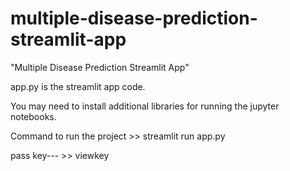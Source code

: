 # multiple-disease-prediction-streamlit-app
"Multiple Disease Prediction Streamlit App"

app.py is the streamlit app code.
<!-- run the command "**pip install -r requirements.txt**" to install the required dependencies for the streamlit app. -->

You may need to install additional libraries for running the jupyter notebooks.

Command to run the project >>  streamlit run app.py

pass key---  >> viewkey